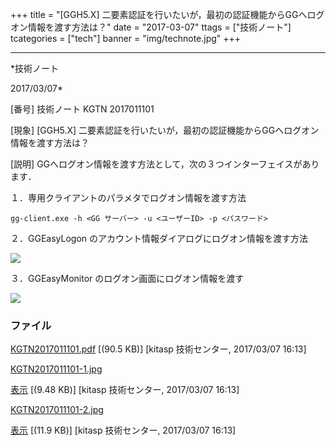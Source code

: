 ﻿+++
title = "[GGH5.X] 二要素認証を行いたいが，最初の認証機能からGGへログオン情報を渡す方法は？"
date = "2017-03-07"
ttags = ["技術ノート"]
tcategories = ["tech"]
banner = "img/technote.jpg"
+++

-----------------------------------------------------------------------------------------------------------------------------

*技術ノート

2017/03/07*


[番号]
技術ノート KGTN 2017011101

[現象]
[GGH5.X]
二要素認証を行いたいが，最初の認証機能からGGへログオン情報を渡す方法は？

[説明]
GGへログオン情報を渡す方法として，次の３つインターフェイスがあります．

１．専用クライアントのパラメタでログオン情報を渡す方法

    gg-client.exe -h <GG サーバー> -u <ユーザーID> -p <パスワード>

２．GGEasyLogon のアカウント情報ダイアログにログオン情報を渡す方法

![](http://techreport.kitasp.net/attachments/download/3243/KGTN2017011101-1.jpg)

３．GGEasyMonitor のログオン画面にログオン情報を渡す

![](http://techreport.kitasp.net/attachments/download/3244/KGTN2017011101-2.jpg)


### ファイル

 
 


[KGTN2017011101.pdf](http://techreport.kitasp.net/attachments/download/3242/KGTN2017011101.pdf)
 [(90.5 KB)] [kitasp 技術センター, 2017/03/07
16:13]

[KGTN2017011101-1.jpg](http://techreport.kitasp.net/attachments/download/3243/KGTN2017011101-1.jpg)

[表示](http://techreport.kitasp.net/attachments/3243/KGTN2017011101-1.jpg "表示")
 [(9.48 KB)] [kitasp 技術センター, 2017/03/07
16:13]

[KGTN2017011101-2.jpg](http://techreport.kitasp.net/attachments/download/3244/KGTN2017011101-2.jpg)

[表示](http://techreport.kitasp.net/attachments/3244/KGTN2017011101-2.jpg "表示")
 [(11.9 KB)] [kitasp 技術センター, 2017/03/07
16:13]


 


 

